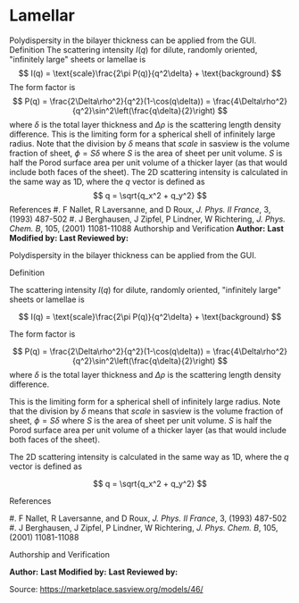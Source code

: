 # Lamellar

Polydispersity in the bilayer thickness can be applied from the GUI. Definition The scattering intensity $I(q)$ for dilute, randomly oriented, "infinitely large" sheets or lamellae is $$  I(q) = \text{scale}\frac{2\pi P(q)}{q^2\delta} + \text{background} $$ The form factor is $$  P(q) = \frac{2\Delta\rho^2}{q^2}(1-\cos(q\delta)) = \frac{4\Delta\rho^2}{q^2}\sin^2\left(\frac{q\delta}{2}\right) $$ where $\delta$ is the total layer thickness and $\Delta\rho$ is the scattering length density difference. This is the limiting form for a spherical shell of infinitely large radius. Note that the division by $\delta$ means that $scale$ in sasview is the volume fraction of sheet, $\phi = S\delta$ where $S$ is the area of sheet per unit volume. $S$ is half the Porod surface area per unit volume of a thicker layer (as that would include both faces of the sheet). The 2D scattering intensity is calculated in the same way as 1D, where the $q$ vector is defined as $$  q = \sqrt{q_x^2 + q_y^2} $$ References #. F Nallet, R Laversanne, and D Roux, *J. Phys. II France*, 3, (1993) 487-502 #. J Berghausen, J Zipfel, P Lindner, W Richtering,    *J. Phys. Chem. B*, 105, (2001) 11081-11088 Authorship and Verification **Author:** **Last Modified by:** **Last Reviewed by:**

Polydispersity in the bilayer thickness can be applied from the GUI.

Definition

The scattering intensity $I(q)$ for dilute, randomly oriented, "infinitely large" sheets or lamellae is

$$  I(q) = \text{scale}\frac{2\pi P(q)}{q^2\delta} + \text{background} $$

The form factor is

$$  P(q) = \frac{2\Delta\rho^2}{q^2}(1-\cos(q\delta)) = \frac{4\Delta\rho^2}{q^2}\sin^2\left(\frac{q\delta}{2}\right) $$ where $\delta$ is the total layer thickness and $\Delta\rho$ is the scattering length density difference.

This is the limiting form for a spherical shell of infinitely large radius. Note that the division by $\delta$ means that $scale$ in sasview is the volume fraction of sheet, $\phi = S\delta$ where $S$ is the area of sheet per unit volume. $S$ is half the Porod surface area per unit volume of a thicker layer (as that would include both faces of the sheet).

The 2D scattering intensity is calculated in the same way as 1D, where the $q$ vector is defined as

$$  q = \sqrt{q_x^2 + q_y^2} $$

References

#. F Nallet, R Laversanne, and D Roux, *J. Phys. II France*, 3, (1993) 487-502 #. J Berghausen, J Zipfel, P Lindner, W Richtering,    *J. Phys. Chem. B*, 105, (2001) 11081-11088

Authorship and Verification

**Author:** **Last Modified by:** **Last Reviewed by:**

Source: https://marketplace.sasview.org/models/46/
